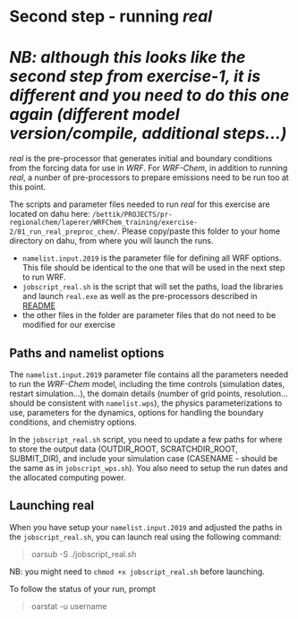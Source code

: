 # Second step - running *real*
# *NB: although this looks like the second step from exercise-1, it is different and you need to do this one again (different model version/compile, additional steps...)*

*real* is the pre-processor that generates initial and boundary conditions from the forcing data for use in *WRF*. For *WRF-Chem*, in addition to running *real*, a nunber of pre-processors to prepare emissions need to be run too at this point.

The scripts and parameter files needed to run *real* for this exercise are located on dahu here: `/bettik/PROJECTS/pr-regionalchem/laperer/WRFChem_training/exercise-2/01_run_real_preproc_chem/`.
Please copy/paste this folder to your home directory on dahu, from where you will launch the runs.
- `namelist.input.2019` is the parameter file for defining all WRF options. This file should be identical to the one that will be used in the next step to run WRF.
- `jobscript_real.sh` is the script that will set the paths, load the libraries and launch `real.exe` as well as the pre-processors described in [README](README.md)
- the other files in the folder are parameter files that do not need to be modified for our exercise

## Paths and namelist options

The `namelist.input.2019` parameter file contains all the parameters needed to run the *WRF-Chem* model, including the time controls (simulation dates, restart simulation...), the domain details (number of grid points, resolution... should be consistent with `namelist.wps`), the physics parameterizations to use, parameters for the dynamics, options for handling the boundary conditions, and chemistry options.

In the `jobscript_real.sh` script, you need to update a few paths for where to store the output data (OUTDIR_ROOT, SCRATCHDIR_ROOT, SUBMIT_DIR), and include your simulation case (CASENAME - should be the same as in `jobscript_wps.sh`). You also need to setup the run dates and the allocated computing power.


## Launching real

When you have setup your `namelist.input.2019` and adjusted the paths in the `jobscript_real.sh`, you can launch real using the following command: 
> oarsub -S ./jobscript_real.sh

NB: you might need to `chmod +x jobscript_real.sh` before launching.

To follow the status of your run, prompt
> oarstat -u username
